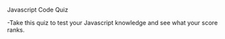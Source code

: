 Javascript Code Quiz


-Take this quiz to test your Javascript knowledge and see what your score ranks. 